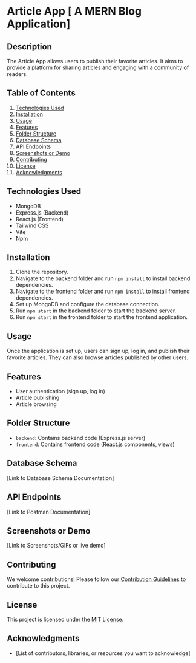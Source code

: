 
# Article App [ A MERN Blog Application]

## Description
The Article App allows users to publish their favorite articles. It aims to provide a platform for sharing articles and engaging with a community of readers.

## Table of Contents
1. [Technologies Used](#technologies-used)
2. [Installation](#installation)
3. [Usage](#usage)
4. [Features](#features)
5. [Folder Structure](#folder-structure)
6. [Database Schema](#database-schema)
7. [API Endpoints](#api-endpoints)
8. [Screenshots or Demo](#screenshots-or-demo)
9. [Contributing](#contributing)
10. [License](#license)
11. [Acknowledgments](#acknowledgments)

## Technologies Used
- MongoDB
- Express.js (Backend)
- React.js (Frontend)
- Tailwind CSS
- Vite
- Npm 

## Installation
1. Clone the repository.
2. Navigate to the backend folder and run `npm install` to install backend dependencies.
3. Navigate to the frontend folder and run `npm install` to install frontend dependencies.
4. Set up MongoDB and configure the database connection.
5. Run `npm start` in the backend folder to start the backend server.
6. Run `npm start` in the frontend folder to start the frontend application.

## Usage
Once the application is set up, users can sign up, log in, and publish their favorite articles. They can also browse articles published by other users.

## Features
- User authentication (sign up, log in)
- Article publishing
- Article browsing

## Folder Structure
- `backend`: Contains backend code (Express.js server)
- `frontend`: Contains frontend code (React.js components, views)

## Database Schema
[Link to Database Schema Documentation]

## API Endpoints
[Link to Postman Documentation]

## Screenshots or Demo
[Link to Screenshots/GIFs or live demo]

## Contributing
We welcome contributions! Please follow our [Contribution Guidelines](CONTRIBUTING.md) to contribute to this project.

## License
This project is licensed under the [MIT License](LICENSE).

## Acknowledgments
- [List of contributors, libraries, or resources you want to acknowledge]
